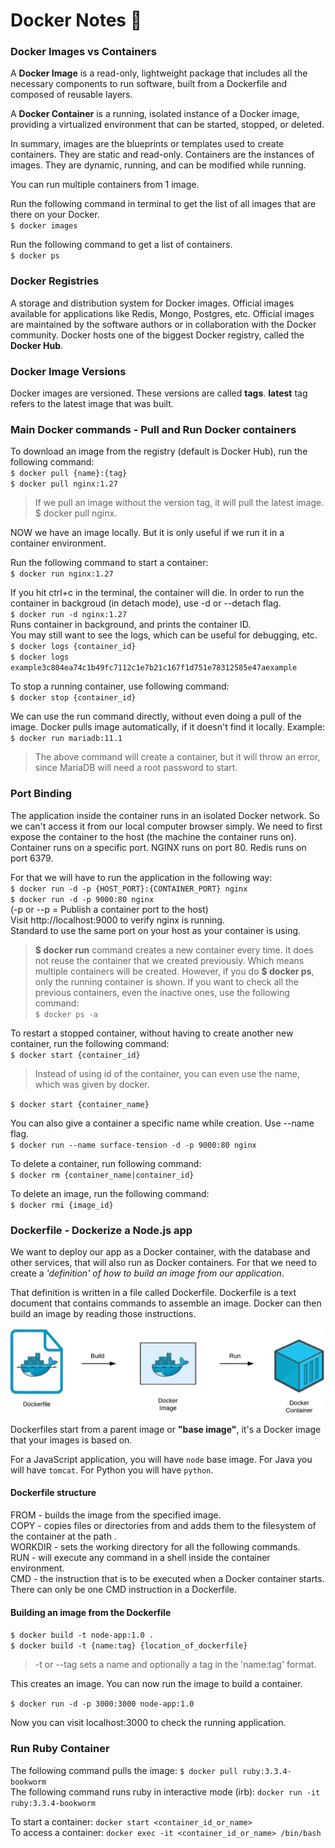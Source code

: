 # Docker Notes 🐳

### Docker Images vs Containers

A **Docker Image** is a read-only, lightweight package that includes all the necessary components to run software, built from a Dockerfile and composed of reusable layers.

A **Docker Container** is a running, isolated instance of a Docker image, providing a virtualized environment that can be started, stopped, or deleted.

In summary, images are the blueprints or templates used to create containers. They are static and read-only. Containers are the instances of images. They are dynamic, running, and can be modified while running.

You can run multiple containers from 1 image.

Run the following command in terminal to get the list of all images that are there on your Docker. <br>
`$ docker images`

Run the following command to get a list of containers. <br>
`$ docker ps`

### Docker Registries

A storage and distribution system for Docker images. Official images available for applications like Redis, Mongo, Postgres, etc. Official images are maintained by the software authors or in collaboration with the Docker community. Docker hosts one of the biggest Docker registry, called the **Docker Hub**.

### Docker Image Versions

Docker images are versioned. These versions are called **tags**. **latest** tag refers to the latest image that was built.

### Main Docker commands - Pull and Run Docker containers

To download an image from the registry (default is Docker Hub), run the following command:<br>
`$ docker pull {name}:{tag}`<br>
`$ docker pull nginx:1.27`<br>
> If we pull an image without the version tag, it will pull the latest image. $ docker pull nginx.

NOW we have an image locally. But it is only useful if we run it in a container environment.

Run the following command to start a container:<br>
`$ docker run nginx:1.27`<br>

If you hit ctrl+c in the terminal, the container will die. In order to run the container in backgroud (in detach mode), use -d or --detach flag.<br>
`$ docker run -d nginx:1.27`<br>
Runs container in background, and prints the container ID.<br>
You may still want to see the logs, which can be useful for debugging, etc.<br>
`$ docker logs {container_id}`<br>
`$ docker logs example3c804ea74c1b49fc7112c1e7b21c167f1d751e78312585e47aexample`<br>

To stop a running container, use following command:<br>
`$ docker stop {container_id}`<br>

We can use the run command directly, without even doing a pull of the image. Docker pulls image automatically, if it doesn't find it locally. Example:<br>
`$ docker run mariadb:11.1`<br>
> The above command will create a container, but it will throw an error, since MariaDB will need a root password to start.

### Port Binding

The application inside the container runs in an isolated Docker network. So we can't access it from our local computer browser simply. We need to first expose the container to the host (the machine the container runs on). Container runs on a specific port. NGINX runs on port 80. Redis runs on port 6379. 

For that we will have to run the application in the following way:<br>
`$ docker run -d -p {HOST_PORT}:{CONTAINER_PORT} nginx`<br>
`$ docker run -d -p 9000:80 nginx`<br>
(-p or --p = Publish a container port to the host)<br>
Visit http://localhost:9000 to verify nginx is running.<br>
Standard to use the same port on your host as your container is using.

> **$ docker run** command creates a new container every time. It does not reuse the container that we created previously. Which means multiple containers will be created. However, if you do **$ docker ps**, only the running container is shown. If you want to check all the previous containers, even the inactive ones, use the following command:<br>
`$ docker ps -a`

To restart a stopped container, without having to create another new container, run the following command:<br>
`$ docker start {container_id}`<br>

> Instead of using id of the container, you can even use the name, which was given by docker.<br>

`$ docker start {container_name}`<br>

You can also give a container a specific name while creation. Use --name flag.<br>
`$ docker run --name surface-tension -d -p 9000:80 nginx`<br>

To delete a container, run following command:<br>
`$ docker rm {container_name|container_id}`<br>

To delete an image, run the following command:<br>
`$ docker rmi {image_id}`<br>

### Dockerfile - Dockerize a Node.js app

We want to deploy our app as a Docker container, with the database and other services, that will also run as Docker containers.
For that we need to create a _'definition' of how to build an image from our application_.

That definition is written in a file called Dockerfile. Dockerfile is a text document that contains commands to assemble an image. Docker can then build an image by reading those instructions.

![Dockerfile to Container](./assets/dockerfile-to-container.png)

Dockerfiles start from a parent image or **"base image"**, it's a Docker image that your images is based on.

For a JavaScript application, you will have `node` base image.
For Java you will have `tomcat`. For Python you will have `python`.

#### Dockerfile structure

FROM - builds the image from the specified image.<br>
COPY - copies files or directories from <src> and adds them to the filesystem of the container at the path <dest>.<br>
WORKDIR - sets the working directory for all the following commands.<br>
RUN - will execute any command in a shell inside the container environment.<br>
CMD - the instruction that is to be executed when a Docker container starts. There can only be one CMD instruction in a Dockerfile.<br>

#### Building an image from the Dockerfile

`$ docker build -t node-app:1.0 .`<br>
`$ docker build -t {name:tag} {location_of_dockerfile}`<br>

>-t or --tag sets a name and optionally a tag in the 'name:tag' format.

This creates an image. You can now run the image to build a container.

`$ docker run -d -p 3000:3000 node-app:1.0`<br>

Now you can visit localhost:3000 to check the running application.

### Run Ruby Container

The following command pulls the image: `$ docker pull ruby:3.3.4-bookworm`<br>
The following command runs ruby in interactive mode (irb): `docker run -it ruby:3.3.4-bookworm`<br>

To start a container: `docker start <container_id_or_name>`<br>
To access a container: `docker exec -it <container_id_or_name> /bin/bash`<br>
 
